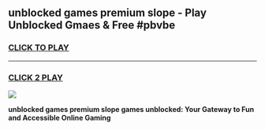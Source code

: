 
## unblocked games premium slope - Play Unblocked Gmaes & Free #pbvbe
<h3>
<a href="https://news.freeplayer.one?title=unblocked_games_premium_slope&ref=26F">CLICK TO PLAY</a></h3>
<hr>

<h3>
<a href="https://news.freeplayer.one?title=unblocked_games_premium_slope&ref=26F">CLICK 2 PLAY</a>
  
</h3>

<a href="https://news.freeplayer.one?title=unblocked_games_premium_slope&ref=26F/"><img src="https://clearcache.store/games.png"></a>


**unblocked games premium slope games unblocked: Your Gateway to Fun and Accessible Online Gaming**
